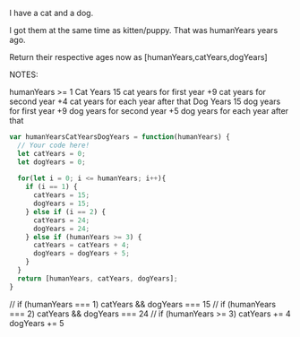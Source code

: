 I have a cat and a dog.

I got them at the same time as kitten/puppy. That was humanYears years ago.

Return their respective ages now as [humanYears,catYears,dogYears]

NOTES:

humanYears >= 1
Cat Years
15 cat years for first year
+9 cat years for second year
+4 cat years for each year after that
Dog Years
15 dog years for first year
+9 dog years for second year
+5 dog years for each year after that

```javascript
var humanYearsCatYearsDogYears = function(humanYears) {
  // Your code here!
  let catYears = 0;
  let dogYears = 0;
  
  for(let i = 0; i <= humanYears; i++){
    if (i == 1) {
      catYears = 15;
      dogYears = 15;
    } else if (i == 2) {
      catYears = 24;
      dogYears = 24;
    } else if (humanYears >= 3) {
      catYears = catYears + 4;
      dogYears = dogYears + 5;
    }
  }
  return [humanYears, catYears, dogYears];
}
```

// if (humanYears === 1) catYears && dogYears === 15
// if (humanYears === 2) catYears && dogYears === 24
// if (humanYears >= 3) catYears += 4 dogYears += 5
